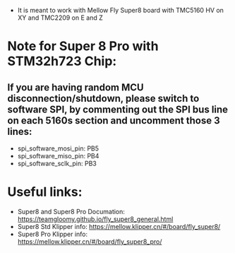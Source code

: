 - It is meant to work with Mellow Fly Super8 board with TMC5160 HV on XY and TMC2209 on E and Z

# Note for Super 8 Pro with STM32h723 Chip:
## If you are having random MCU disconnection/shutdown, please switch to software SPI, by commenting out the SPI bus line on each 5160s section and uncomment those 3 lines:

- spi_software_mosi_pin: PB5 
- spi_software_miso_pin: PB4 
- spi_software_sclk_pin: PB3 

# Useful links:
- Super8 and Super8 Pro Documation: https://teamgloomy.github.io/fly_super8_general.html
- Super8 Std Klipper info: https://mellow.klipper.cn/#/board/fly_super8/
- Super8 Pro Klipper info: https://mellow.klipper.cn/#/board/fly_super8_pro/
